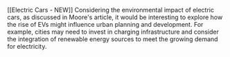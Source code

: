 [[Electric Cars - NEW]]
Considering the environmental impact of electric cars, as discussed in Moore's article, it would be interesting to explore how the rise of EVs might influence urban planning and development. For example, cities may need to invest in charging infrastructure and consider the integration of renewable energy sources to meet the growing demand for electricity.
